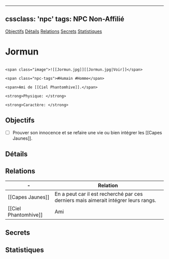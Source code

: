 
---
cssclass: 'npc'
tags: NPC Non-Affilié
---
<span class="nav">[Objectifs](#Objectifs) [Détails](#Détails)  [Relations](#Relations) [Secrets](#Secrets) [Statistiques](#Statistiques)</span>

# Jormun
```ad-desc

<span class="image">![[Jormun.jpg]][[Jormun.jpg|Voir]]</span>

<span class="npc-tags">#Humain #Homme</span>

<span>Ami de [[Ciel Phantomhive]].</span>

<strong>Physique: </strong>

<strong>Caractère: </strong>
```

## Objectifs
- [ ] Prouver son innocence et se refaire une vie ou bien intégrer les [[Capes Jaunes]].

## Détails

## Relations
| -                        | Relation                                                                                               |
| ------------------------ | ------------------------------------------------------------------------------------------------------ |
| [[Capes Jaunes]]         | En a peut car il est recherché par ces derniers mais aimerait intégrer leurs rangs.                                                                                            |
| [[Ciel Phantomhive]]                         | Ami                                                                                                       |

## Secrets

## Statistiques